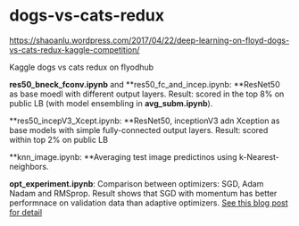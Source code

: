 # dogs-vs-cats-redux

https://shaoanlu.wordpress.com/2017/04/22/deep-learning-on-floyd-dogs-vs-cats-redux-kaggle-competition/

Kaggle dogs vs cats redux on flyodhub

**res50_bneck_fconv.ipynb** and **res50_fc_and_incep.ipynb: **ResNet50 as base moedl with different output layers. Result: scored in the top 8% on public LB (with model ensembling in **avg_subm.ipynb**).

**res50_incepV3_Xcept.ipynb: **ResNet50, inceptionV3 adn Xception as base models with simple fully-connected output layers. Result: scored within top 2% on public LB

**knn_image.ipynb: **Averaging test image predictinos using k-Nearest-neighbors.

**opt_experiment.ipynb**: Comparison between optimizers: SGD, Adam Nadam and RMSprop. Result shows that SGD with momentum has better performnace on validation data than adaptive optimizers. [See this blog post for detail](https://shaoanlu.wordpress.com/2017/05/29/sgd-all-which-one-is-the-best-optimizer-dogs-vs-cats-toy-experiment/)
